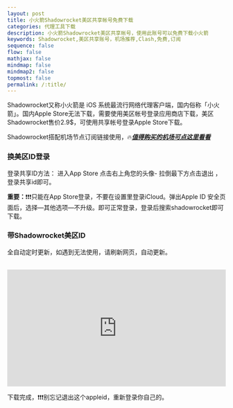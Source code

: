 ```yaml
---
layout: post
title: 小火箭Shadowrocket美区共享帐号免费下载
categories: 代理工具下载
description: 小火箭Shadowrocket美区共享帐号，使用此账号可以免费下载小火箭
keywords: Shadowrocket,美区共享账号，机场推荐,Clash,免费,订阅
sequence: false
flow: false
mathjax: false
mindmap: false
mindmap2: false
topmost: false
permalink: /:title/
---
```

Shadowrocket又称小火箭是 iOS 系统最流行网络代理客户端，国内俗称「小火箭」。国内Apple Store无法下载，需要使用美区帐号登录应用商店下载，美区Shadowrocket售价2.9$，可使用共享帐号登录Apple Store下载。

Shadowrocket搭配机场节点订阅链接使用，🔥[***值得购买的机场可点这里看看***](https://www.openwayz.com/jichang/)

### 换美区ID登录

登录共享ID方法： 进入App Store 点击右上角您的头像- 拉倒最下方点击退出 ，登录共享id即可。

**重要：**❗❗❗只能在App Store登录，不要在设置里登录iCloud。弹出Apple ID 安全页面后，选择—其他选项—不升级。即可正常登录，登录后搜索shadowrocket即可下载。

### 带Shadowrocket美区ID

全自动定时更新，如遇到无法使用，请刷新网页，自动更新。

<div><br/><iframe src="https://u.fast6.xyz/share/group/appleid?access_token=5b838d74ce3b7fc2605768362a9d4e05" width="100%" height="270px" frameborder="0" allowfullscreen="allowfullscreen"></iframe></div>

下载完成，❗❗❗别忘记退出这个appleid，重新登录你自己的。       

